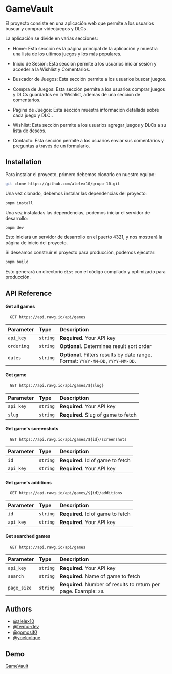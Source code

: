 
# GameVault

El proyecto consiste en una aplicación web que permite a los usuarios buscar y comprar videojuegos y DLCs.

La aplicación se divide en varias secciones:

- Home: Esta sección es la página principal de la aplicación y muestra una lista de los ultimos juegos y los más populares.

- Inicio de Sesión: Esta sección permite a los usuarios iniciar sesión y acceder a la Wishlist y Comentarios.

- Buscador de Juegos: Esta sección permite a los usuarios buscar juegos.

- Compra de Juegos: Esta sección permite a los usuarios comprar juegos y DLCs guardados en la Wishlist, ademas de una sección de comentarios.

- Página de Juegos: Esta sección muestra información detallada sobre cada juego y DLC..

- Wishlist: Esta sección permite a los usuarios agregar juegos y DLCs a su lista de deseos.

- Contacto: Esta sección permite a los usuarios enviar sus comentarios y preguntas a través de un formulario.


## Installation

Para instalar el proyecto, primero debemos clonarlo en nuestro equipo:

```bash
git clone https://github.com/alelex10/grupo-10.git
```

Una vez clonado, debemos instalar las dependencias del proyecto:

```bash
pnpm install
```

Una vez instaladas las dependencias, podemos iniciar el servidor de desarrollo:

```bash
pnpm dev
```

Esto iniciará un servidor de desarrollo en el puerto 4321, y nos mostrará la página de inicio del proyecto.

Si deseamos construir el proyecto para producción, podemos ejecutar:

```bash
pnpm build
```

Esto generará un directorio `dist` con el código compilado y optimizado para producción. 
## API Reference

#### Get all games

```http
  GET https://api.rawg.io/api/games
```

| Parameter | Type     | Description                |
| :-------- | :------- | :------------------------- |
| `api_key` | `string` | **Required**. Your API key |
| `ordering` | `string` | **Optional**. Determines result sort order |
| `dates` | `string` | **Optional**. Filters results by date range. Format: `YYYY-MM-DD,YYYY-MM-DD`.|

#### Get game

```http
  GET https://api.rawg.io/api/games/${slug}
```

| Parameter | Type     | Description                         |
| :-------- | :------- | :---------------------------------- |
| `api_key` | `string` | **Required**. Your API key |
| `slug`    | `string` | **Required**. Slug of game to fetch |

#### Get game's screenshots

```http
  GET https://api.rawg.io/api/games/${id}/screenshots
```

| Parameter | Type     | Description                       |
| :-------- | :------- | :-------------------------------- |
| `id`      | `string` | **Required**. Id of game to fetch |
| `api_key` | `string` | **Required**. Your API key |

#### Get game's additions

```http
  GET https://api.rawg.io/api/games/${id}/additions
```

| Parameter | Type     | Description                       |
| :-------- | :------- | :-------------------------------- |
| `id`      | `string` | **Required**. Id of game to fetch |
| `api_key` | `string` | **Required**. Your API key        |

#### Get searched games

```http
  GET https://api.rawg.io/api/games
```

|  Parameter  | Type     | Description                         |
| :---------- | :------- | :---------------------------------- |
|   `api_key` | `string` | **Required**. Your API key          |
|   `search`  | `string` | **Required**. Name of game to fetch |
| `page_size` | `string` | **Required**. Number of results to return per page. Example: `20`.|


## Authors

- [@alelex10](https://www.github.com/alelex10)
- [@fwmc-dev](https://www.github.com/fwmc-dev)
- [@gomosit0](https://www.github.com/gomosit0)
- [@yoelcolque](https://www.github.com/yoelcolque)


## Demo

[GameVault](https://grupo-10.vercel.app/)

